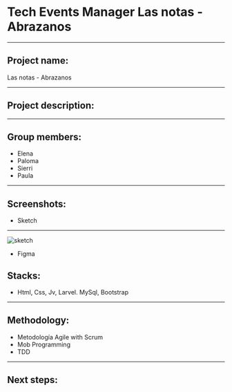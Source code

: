 # Tech Events Manager Las notas - Abrazanos
***
## Project name: 
Las notas - Abrazanos
***
## Project description:


***
## Group members:
+ Elena 
+ Paloma
+ Sierri
+ Paula 
***
## Screenshots:

* Sketch
***
![sketch](https://user-images.githubusercontent.com/90152938/212619576-efbb56f6-6443-4c08-8776-bf2a9ae6c59f.PNG)




* Figma



## Stacks:
+ Html, Css, Jv, Larvel. MySql, Bootstrap

***
## Methodology:
+ Metodología Agile with Scrum
+ Mob Programming
+ TDD

***
## Next steps:

